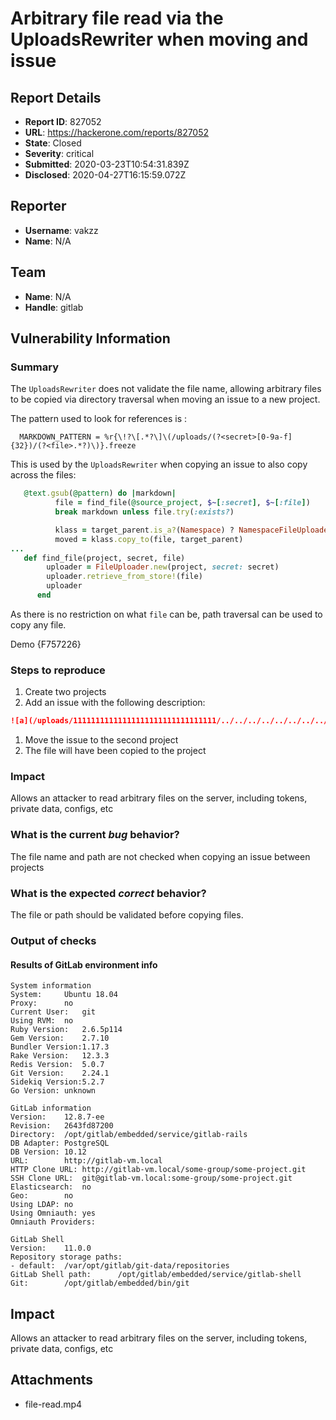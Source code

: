 # Arbitrary file read via the UploadsRewriter when moving and issue

## Report Details
- **Report ID**: 827052
- **URL**: https://hackerone.com/reports/827052
- **State**: Closed
- **Severity**: critical
- **Submitted**: 2020-03-23T10:54:31.839Z
- **Disclosed**: 2020-04-27T16:15:59.072Z

## Reporter
- **Username**: vakzz
- **Name**: N/A

## Team
- **Name**: N/A
- **Handle**: gitlab

## Vulnerability Information
### Summary
The `UploadsRewriter` does not validate the file name, allowing arbitrary files to be copied via directory traversal when moving an issue to a new project.

The pattern used to look for references is :
```
  MARKDOWN_PATTERN = %r{\!?\[.*?\]\(/uploads/(?<secret>[0-9a-f]{32})/(?<file>.*?)\)}.freeze
```

This is used by the `UploadsRewriter` when copying an issue to also copy across the files:

```ruby
   @text.gsub(@pattern) do |markdown|
          file = find_file(@source_project, $~[:secret], $~[:file])
          break markdown unless file.try(:exists?)

          klass = target_parent.is_a?(Namespace) ? NamespaceFileUploader : FileUploader
          moved = klass.copy_to(file, target_parent)
...
   def find_file(project, secret, file)
        uploader = FileUploader.new(project, secret: secret)
        uploader.retrieve_from_store!(file)
        uploader
      end
```

As there is no restriction on what `file` can be, path traversal can be used to copy any file.

Demo
{F757226}

### Steps to reproduce

1. Create two projects
1. Add an issue with the following description:

  ```markdown
![a](/uploads/11111111111111111111111111111111/../../../../../../../../../../../../../../etc/passwd)
```
1. Move the issue to  the second project
1. The file will have been copied to the project

### Impact

Allows an attacker to read arbitrary files on the server, including tokens, private data, configs, etc

### What is the current *bug* behavior?

The file name and path are not checked when copying an issue between projects

### What is the expected *correct* behavior?

The file or path should be validated before copying files.

### Output of checks
#### Results of GitLab environment info

```
System information
System:		Ubuntu 18.04
Proxy:		no
Current User:	git
Using RVM:	no
Ruby Version:	2.6.5p114
Gem Version:	2.7.10
Bundler Version:1.17.3
Rake Version:	12.3.3
Redis Version:	5.0.7
Git Version:	2.24.1
Sidekiq Version:5.2.7
Go Version:	unknown

GitLab information
Version:	12.8.7-ee
Revision:	2643fd87200
Directory:	/opt/gitlab/embedded/service/gitlab-rails
DB Adapter:	PostgreSQL
DB Version:	10.12
URL:		http://gitlab-vm.local
HTTP Clone URL:	http://gitlab-vm.local/some-group/some-project.git
SSH Clone URL:	git@gitlab-vm.local:some-group/some-project.git
Elasticsearch:	no
Geo:		no
Using LDAP:	no
Using Omniauth:	yes
Omniauth Providers:

GitLab Shell
Version:	11.0.0
Repository storage paths:
- default: 	/var/opt/gitlab/git-data/repositories
GitLab Shell path:		/opt/gitlab/embedded/service/gitlab-shell
Git:		/opt/gitlab/embedded/bin/git
```

## Impact

Allows an attacker to read arbitrary files on the server, including tokens, private data, configs, etc

## Attachments
- file-read.mp4
